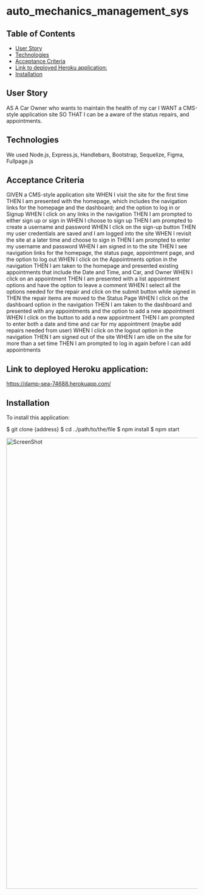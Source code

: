 # auto_mechanics_management_sys

## Table of Contents

  - [User Story](#user-story)
  - [Technologies](#technologies)
  - [Acceptance Criteria](#acceptance-criteria)
  - [Link to deployed Heroku application:](#link-to-deployed-heroku-application)
  - [Installation](#installation)

## User Story
AS A Car Owner who wants to maintain the health of my car
I WANT a CMS-style application site
SO THAT I can be a aware of the status repairs, and appointments.

## Technologies
We used Node.js, Express.js, Handlebars, Bootstrap, Sequelize, Figma, Fullpage.js

## Acceptance Criteria
GIVEN a CMS-style application site
WHEN I visit the site for the first time
THEN I am presented with the homepage, which includes the navigation links for the homepage and the dashboard; and the option to log in or Signup
WHEN I click on any links in the navigation
THEN I am prompted to either sign up or sign in
WHEN I choose to sign up
THEN I am prompted to create a username and password
WHEN I click on the sign-up button
THEN my user credentials are saved and I am logged into the site
WHEN I revisit the site at a later time and choose to sign in
THEN I am prompted to enter my username and password
WHEN I am signed in to the site
THEN I see navigation links for the homepage, the status page, appointment page, and the option to log out
WHEN I click on the Appointments option in the navigation
THEN I am taken to the homepage and presented existing appointments that include the Date and Time, and Car, and Owner
WHEN I click on an appointment
THEN I am presented with a list appointment options and have the option to leave a comment
WHEN I select all the options needed for the repair and click on the submit button while signed in
THEN the repair items are moved to the Status Page 
WHEN I click on the dashboard option in the navigation
THEN I am taken to the dashboard and presented with any appointments and the option to add a new appointment
WHEN I click on the button to add a new appointment
THEN I am prompted to enter both a date and time and car for my appointment (maybe add repairs needed from user)
WHEN I click on the logout option in the navigation
THEN I am signed out of the site
WHEN I am idle on the site for more than a set time
THEN  I am prompted to log in again before I can add appointments

## Link to deployed Heroku application:
https://damp-sea-74688.herokuapp.com/

## Installation

To install this application: 

$ git clone {address}
$ cd ../path/to/the/file
$ npm install
$ npm start






<img width="1186" alt="ScreenShot" src="https://user-images.githubusercontent.com/37507020/157574072-df3b7def-0a2d-4ec1-8a49-a78e82032915.png">

